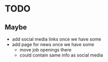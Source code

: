 # TODO

## Maybe

- add social media links once we have some
- add page for news once we have some
  - move job openings there
  - could contain same info as social media
